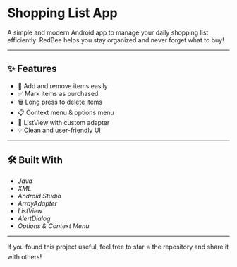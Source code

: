 # Shopping List App

A simple and modern Android app to manage your daily shopping list efficiently. RedBee helps you stay organized and never forget what to buy!

---

## ✨ Features

- 📝 Add and remove items easily  
- ✅ Mark items as purchased  
- 🗑 Long press to delete items  
- 📋 Context menu & options menu  
- 📌 ListView with custom adapter  
- 💡 Clean and user-friendly UI

---

## 🛠 Built With

- *Java*
- *XML*
- *Android Studio*
- *ArrayAdapter*
- *ListView*
- *AlertDialog*
- *Options & Context Menu*

---

If you found this project useful, feel free to star ⭐ the repository and share it with others!
